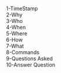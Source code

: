 1-TimeStamp<br>
2-Why<br>
3-Who<br>
4-When<br>
5-Where<br>
6-How<br>
7-What<br>
8-Commands<br>
9-Questions Asked<br>
10-Answer Question<br>
